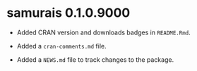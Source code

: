 # samurais 0.1.0.9000

* Added CRAN version and downloads badges in `README.Rmd`.

* Added a `cran-comments.md` file.

* Added a `NEWS.md` file to track changes to the package.
